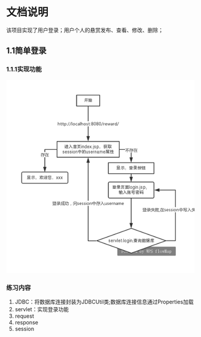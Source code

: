 # 文档说明

该项目实现了用户登录；用户个人的悬赏发布、查看、修改、删除；

## 1.1简单登录

### 1.1.1实现功能


 ![流程](img/流程.jpg)
 
### 练习内容

1. JDBC：将数据库连接封装为JDBCUtil类;数据库连接信息通过Properties加载
2. servlet：实现登录功能
3. request
4. response
5. session


